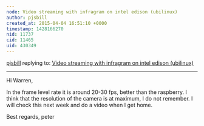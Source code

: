 ```yaml
---
node: Video streaming with infragram on intel edison (ubilinux)
author: pjsbill
created_at: 2015-04-04 16:51:10 +0000
timestamp: 1428166270
nid: 11737
cid: 11465
uid: 430349
---
```




[pjsbill](../profile/pjsbill) replying to: [Video streaming with infragram on intel edison (ubilinux)](../notes/pjsbill/04-02-2015/video-streaming-with-infragram-on-intel-edison-ubilinux)

----
Hi Warren,

In the frame level rate it is around 20-30 fps, better than the raspberry. I think that the resolution of the camera is at maximum, I do not remember. I will check this next week and do a video when I get home.

Best regards, peter 
